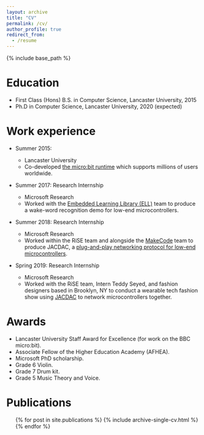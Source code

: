 ```yaml
---
layout: archive
title: "CV"
permalink: /cv/
author_profile: true
redirect_from:
  - /resume
---
```


{% include base_path %}

Education
======
* First Class (Hons) B.S. in Computer Science, Lancaster University, 2015
* Ph.D in Computer Science, Lancaster University, 2020 (expected)

Work experience
======
* Summer 2015:
  * Lancaster University
  * Co-developed [the micro:bit runtime](https://github.com/lancaster-university/microbit-dal) which supports millions of users worldwide.

* Summer 2017: Research Internship
  * Microsoft Research
  * Worked with the [Embedded Learning Library (ELL)](https://github.com/microsoft/ELL) team to produce a wake-word recognition demo for low-end microcontrollers.

* Summer 2018: Research Internship
  * Microsoft Research
  * Worked within the RiSE team and alongside the [MakeCode]([makecode.com](https://www.microsoft.com/en-us/makecode)) team to produce JACDAC, a [plug-and-play networking protocol for low-end microcontrollers](https://jacdac.org).

* Spring 2019: Research Internship
  * Microsoft Research
  * Worked with the RiSE team, Intern Teddy Seyed, and fashion designers based in Brooklyn, NY to conduct a wearable tech fashion show using [JACDAC](https://jacdac.org) to network microcontrollers together.

Awards
======
* Lancaster University Staff Award for Excellence (for work on the BBC micro:bit).
* Associate Fellow of the Higher Education Academy (AFHEA).
* Microsoft PhD scholarship.
* Grade 6 Violin.
* Grade 7 Drum kit.
* Grade 5 Music Theory and Voice.

Publications
======
  <ul>{% for post in site.publications %}
    {% include archive-single-cv.html %}
  {% endfor %}</ul>



<!-- Talks
======
  <ul>{% for post in site.talks %}
    {% include archive-single-talk-cv.html %}
  {% endfor %}</ul> -->

<!-- Teaching
======
  <ul>{% for post in site.teaching %}
    {% include archive-single-cv.html %}
  {% endfor %}</ul> -->
